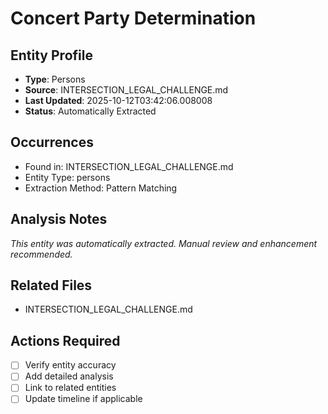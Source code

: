 # Concert Party Determination

## Entity Profile
- **Type**: Persons
- **Source**: INTERSECTION_LEGAL_CHALLENGE.md
- **Last Updated**: 2025-10-12T03:42:06.008008
- **Status**: Automatically Extracted

## Occurrences
- Found in: INTERSECTION_LEGAL_CHALLENGE.md
- Entity Type: persons
- Extraction Method: Pattern Matching

## Analysis Notes
*This entity was automatically extracted. Manual review and enhancement recommended.*

## Related Files
- INTERSECTION_LEGAL_CHALLENGE.md

## Actions Required
- [ ] Verify entity accuracy
- [ ] Add detailed analysis
- [ ] Link to related entities
- [ ] Update timeline if applicable
